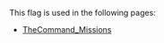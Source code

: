 This flag is used in the following pages:
 - [TheCommand_Missions](../missions/TheCommand_Missions.md)
